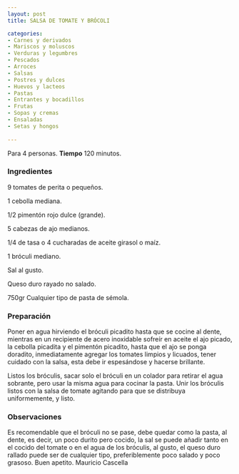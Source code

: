 ```yaml
---
layout: post
title: SALSA DE TOMATE Y BRÓCOLI

categories:
- Carnes y derivados
- Mariscos y moluscos
- Verduras y legumbres
- Pescados
- Arroces
- Salsas
- Postres y dulces
- Huevos y lacteos
- Pastas
- Entrantes y bocadillos
- Frutas
- Sopas y cremas
- Ensaladas
- Setas y hongos
 
---
```

Para 4 personas.
<b>Tiempo</b> 120 minutos.

<h3>Ingredientes</h3>

9 tomates de perita o pequeños.

1 cebolla mediana.

1/2 pimentón rojo dulce (grande).

5 cabezas de ajo medianos.

1/4 de tasa o 4 cucharadas de aceite girasol o maíz.

1 bróculi mediano.

Sal al gusto.

Queso duro rayado no salado.

750gr Cualquier tipo de pasta de sémola.

<h3>Preparación</h3>

Poner en agua hirviendo el bróculi picadito hasta que se cocine al dente, mientras en un recipiente de acero inoxidable sofreír en aceite el ajo picado, la cebolla picadita y el pimentón picadito, hasta que el ajo se ponga doradito, inmediatamente agregar los tomates limpios y licuados, tener cuidado con la salsa, esta debe ir espesándose y hacerse brillante.

Listos los bróculis, sacar solo el bróculi en un colador para retirar el agua sobrante, pero usar la misma agua para cocinar la pasta. Unir los bróculis listos con la salsa de tomate agitando para que se distribuya uniformemente, y listo.

<h3>Observaciones</h3>

Es recomendable que el bróculi no se pase, debe quedar como la pasta, al dente, es decir, un poco durito pero cocido, la sal se puede añadir tanto en el cocido del tomate o en el agua de los bróculis, al gusto, el queso duro rallado puede ser de cualquier tipo, preferiblemente poco salado y poco grasoso. Buen apetito. Mauricio Cascella

